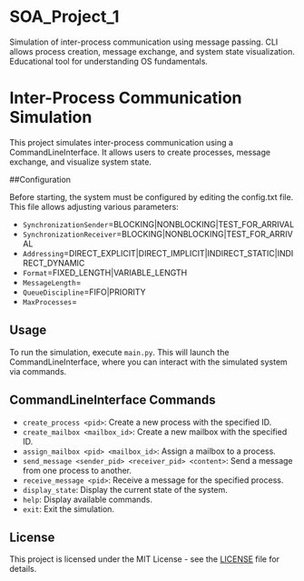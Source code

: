# SOA_Project_1
Simulation of inter-process communication using message passing. CLI allows process creation, message exchange, and system state visualization. Educational tool for understanding OS fundamentals.

# Inter-Process Communication Simulation

This project simulates inter-process communication using a CommandLineInterface. It allows users to create processes, message exchange, and visualize system state.

##Configuration

Before starting, the system must be configured by editing the config.txt file. This file allows adjusting various parameters:

- `SynchronizationSender`=BLOCKING|NONBLOCKING|TEST_FOR_ARRIVAL
- `SynchronizationReceiver`=BLOCKING|NONBLOCKING|TEST_FOR_ARRIVAL
- `Addressing`=DIRECT_EXPLICIT|DIRECT_IMPLICIT|INDIRECT_STATIC|INDIRECT_DYNAMIC
- `Format`=FIXED_LENGTH|VARIABLE_LENGTH
- `MessageLength`=<number>
- `QueueDiscipline`=FIFO|PRIORITY
- `MaxProcesses`=<number>

## Usage

To run the simulation, execute `main.py`. This will launch the CommandLineInterface, where you can interact with the simulated system via commands.

## CommandLineInterface Commands

- `create_process <pid>`: Create a new process with the specified ID.
- `create_mailbox <mailbox_id>`: Create a new mailbox with the specified ID.
- `assign_mailbox <pid> <mailbox_id>`: Assign a mailbox to a process.
- `send_message <sender_pid> <receiver_pid> <content>`: Send a message from one process to another.
- `receive_message <pid>`: Receive a message for the specified process.
- `display_state`: Display the current state of the system.
- `help`: Display available commands.
- `exit`: Exit the simulation.

## License

This project is licensed under the MIT License - see the [LICENSE](LICENSE) file for details.
